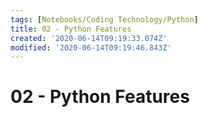 ```yaml
---
tags: [Notebooks/Coding Technology/Python]
title: 02 - Python Features
created: '2020-06-14T09:19:33.074Z'
modified: '2020-06-14T09:19:46.843Z'
---
```


# 02 - Python Features
